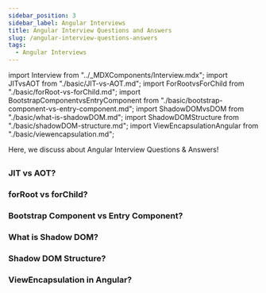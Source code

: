 ```yaml
---
sidebar_position: 3
sidebar_label: Angular Interviews
title: Angular Interview Questions and Answers
slug: /angular-interview-questions-answers
tags:
  - Angular Interviews
---
```


import Interview from "../_MDXComponents/Interview.mdx";
import JITvsAOT from "./basic/JIT-vs-AOT.md";
import ForRootvsForChild from "./basic/forRoot-vs-forChild.md";
import BootstrapComponentvsEntryComponent from "./basic/bootstrap-component-vs-entry-component.md";
import ShadowDOMvsDOM from "./basic/what-is-shadowDOM.md";
import ShadowDOMStructure from "./basic/shadowDOM-structure.md";
import ViewEncapsulationAngular from "./basic/viewencapsulation.md";

Here, we discuss about Angular Interview Questions & Answers!

## 

<Interview level="Intermediate">

  ### JIT vs AOT?
  <JITvsAOT />
</Interview>

<Interview>

  ### forRoot vs forChild?
  <ForRootvsForChild />
</Interview>

<Interview>

  ### Bootstrap Component vs Entry Component?
  <BootstrapComponentvsEntryComponent />
</Interview>

<Interview>

  ### What is Shadow DOM?
  <ShadowDOMvsDOM />
</Interview>

<Interview>

  ### Shadow DOM Structure?
  <ShadowDOMStructure />
</Interview>

<Interview>

  ### ViewEncapsulation in Angular?
  <ViewEncapsulationAngular />
</Interview>